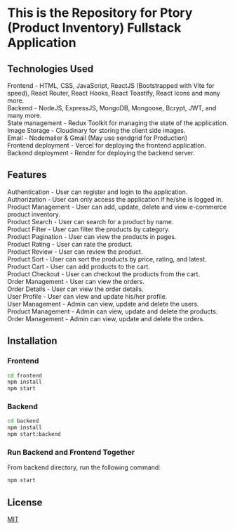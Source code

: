 # This is the Repository for Ptory (Product Inventory) Fullstack Application

## Technologies Used

Frontend - HTML, CSS, JavaScript, ReactJS (Bootstrapped with Vite for speed), React Router, React Hooks, React Toastify, React Icons and many more. <br />
Backend - NodeJS, ExpressJS, MongoDB, Mongoose, Bcrypt, JWT, and many more. <br />
State management - Redux Toolkit for managing the state of the application. <br />
Image Storage - Cloudinary for storing the client side images. <br />
Email - Nodemailer & Gmail (May use sendgrid for Production) <br />
Frontend deployment - Vercel for deploying the frontend application. <br />
Backend deployment - Render for deploying the backend server. <br />

## Features

Authentication - User can register and login to the application. <br />
Authorization - User can only access the application if he/she is logged in. <br />
Product Management - User can add, update, delete and view e-commerce product inventory. <br />
Product Search - User can search for a product by name. <br />
Product Filter - User can filter the products by category. <br />
Product Pagination - User can view the products in pages. <br />
Product Rating - User can rate the product. <br />
Product Review - User can review the product. <br />
Product Sort - User can sort the products by price, rating, and latest. <br />
Product Cart - User can add products to the cart. <br />
Product Checkout - User can checkout the products from the cart. <br />
Order Management - User can view the orders. <br />
Order Details - User can view the order details. <br />
User Profile - User can view and update his/her profile. <br />
User Management - Admin can view, update and delete the users. <br />
Product Management - Admin can view, update and delete the products. <br />
Order Management - Admin can view, update and delete the orders. <br />

## Installation

### Frontend

```bash
cd frontend
npm install
npm start
```

### Backend

```bash
cd backend
npm install
npm start:backend
```

### Run Backend and Frontend Together

From backend directory, run the following command:

```bash
npm start
```

## License

[MIT](https://www.egomson.com/licenses/mit/)
